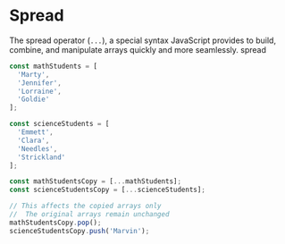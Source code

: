 # Spread
The spread operator (`...`), a special syntax JavaScript provides to build, combine, and manipulate arrays quickly and more seamlessly.
spread 
```javascript
const mathStudents = [
  'Marty',
  'Jennifer',
  'Lorraine',
  'Goldie'
];

const scienceStudents = [
  'Emmett', 
  'Clara', 
  'Needles',
  'Strickland'
];

const mathStudentsCopy = [...mathStudents];
const scienceStudentsCopy = [...scienceStudents];

// This affects the copied arrays only
//  The original arrays remain unchanged
mathStudentsCopy.pop();
scienceStudentsCopy.push('Marvin');
 
```